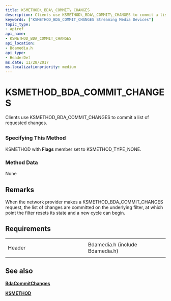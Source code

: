 ```yaml
---
title: KSMETHOD\_BDA\_COMMIT\_CHANGES
description: Clients use KSMETHOD\_BDA\_COMMIT\_CHANGES to commit a list of requested changes.
keywords: ["KSMETHOD_BDA_COMMIT_CHANGES Streaming Media Devices"]
topic_type:
- apiref
api_name:
- KSMETHOD_BDA_COMMIT_CHANGES
api_location:
- Bdamedia.h
api_type:
- HeaderDef
ms.date: 11/28/2017
ms.localizationpriority: medium
---
```


# KSMETHOD\_BDA\_COMMIT\_CHANGES


Clients use KSMETHOD\_BDA\_COMMIT\_CHANGES to commit a list of requested changes.

## <span id="ddk_ksmethod_bda_commit_changes_ks"></span><span id="DDK_KSMETHOD_BDA_COMMIT_CHANGES_KS"></span>


### <span id="Specifying_This_Method"></span><span id="specifying_this_method"></span><span id="SPECIFYING_THIS_METHOD"></span>Specifying This Method

KSMETHOD with **Flags** member set to KSMETHOD\_TYPE\_NONE.

### <span id="Method_Data"></span><span id="method_data"></span><span id="METHOD_DATA"></span>Method Data

None

Remarks
-------

When the network provider makes a KSMETHOD\_BDA\_COMMIT\_CHANGES request, the list of changes are committed on the underlying filter, at which point the filter resets its state and a new cycle can begin.

Requirements
------------

<table>
<colgroup>
<col width="50%" />
<col width="50%" />
</colgroup>
<tbody>
<tr class="odd">
<td><p>Header</p></td>
<td>Bdamedia.h (include Bdamedia.h)</td>
</tr>
</tbody>
</table>

## See also


[**BdaCommitChanges**](/windows-hardware/drivers/ddi/bdasup/nf-bdasup-bdacommitchanges)

[**KSMETHOD**](/previous-versions/ff563398(v=vs.85))

 

